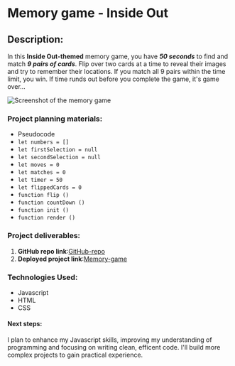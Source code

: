 # Memory game - Inside Out 

## **Description**: 
In this **Inside Out-themed** memory game, you have ***50 seconds*** to find and match ***9 pairs of cards***. Flip over two cards at a time to reveal their images and try to remember their locations. If you match all 9 pairs within the time limit, you win. If time runds out before you complete the game, it's game over... 

![Screenshot of the memory game](/code/ga/projects/memory-game/img/screenshot-memory-game.png)

### **Project planning materials**:
* Pseudocode
 * `let numbers = []`
 * `let firstSelection = null`
 * `let secondSelection = null` 
 * `let moves = 0`
 * `let matches = 0`
 * `let timer = 50`
 * `let flippedCards = 0`
 * `function flip ()`
 * `function countDown ()`
 * `function init ()`
 * `function render ()`


### **Project deliverables**:
1. **GitHub repo link**:[GitHub-repo](https://github.com/ashleymichelle5/memory-game)
2. **Deployed project link**:[Memory-game](https://ashleymichelle5.github.io/memory-game/)

### **Technologies Used**:
* Javascript 
* HTML 
* CSS

#### **Next steps**: 
I plan to enhance my Javascript skills, improving my understanding of programming and focusing on writing clean, efficent code. I'll build more complex projects to gain practical experience. 

